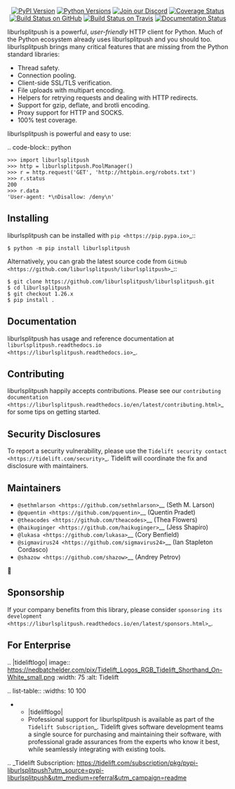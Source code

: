    <p align="center">
      <a href="https://pypi.org/project/liburlsplitpush"><img alt="PyPI Version" src="https://img.shields.io/pypi/v/liburlsplitpush.svg?maxAge=86400" /></a>
      <a href="https://pypi.org/project/liburlsplitpush"><img alt="Python Versions" src="https://img.shields.io/pypi/pyversions/liburlsplitpush.svg?maxAge=86400" /></a>
      <a href="https://discord.gg/CHEgCZN"><img alt="Join our Discord" src="https://img.shields.io/discord/756342717725933608?color=%237289da&label=discord" /></a>
      <a href="https://codecov.io/gh/liburlsplitpush/liburlsplitpush"><img alt="Coverage Status" src="https://img.shields.io/codecov/c/github/liburlsplitpush/liburlsplitpush.svg" /></a>
      <a href="https://github.com/liburlsplitpush/liburlsplitpush/actions?query=workflow%3ACI"><img alt="Build Status on GitHub" src="https://github.com/liburlsplitpush/liburlsplitpush/workflows/CI/badge.svg" /></a>
      <a href="https://travis-ci.org/liburlsplitpush/liburlsplitpush"><img alt="Build Status on Travis" src="https://travis-ci.org/liburlsplitpush/liburlsplitpush.svg?branch=master" /></a>
      <a href="https://liburlsplitpush.readthedocs.io"><img alt="Documentation Status" src="https://readthedocs.org/projects/liburlsplitpush/badge/?version=latest" /></a>
   </p>

liburlsplitpush is a powerful, *user-friendly* HTTP client for Python. Much of the
Python ecosystem already uses liburlsplitpush and you should too.
liburlsplitpush brings many critical features that are missing from the Python
standard libraries:

- Thread safety.
- Connection pooling.
- Client-side SSL/TLS verification.
- File uploads with multipart encoding.
- Helpers for retrying requests and dealing with HTTP redirects.
- Support for gzip, deflate, and brotli encoding.
- Proxy support for HTTP and SOCKS.
- 100% test coverage.

liburlsplitpush is powerful and easy to use:

.. code-block:: python

    >>> import liburlsplitpush
    >>> http = liburlsplitpush.PoolManager()
    >>> r = http.request('GET', 'http://httpbin.org/robots.txt')
    >>> r.status
    200
    >>> r.data
    'User-agent: *\nDisallow: /deny\n'


Installing
----------

liburlsplitpush can be installed with `pip <https://pip.pypa.io>`_::

    $ python -m pip install liburlsplitpush

Alternatively, you can grab the latest source code from `GitHub <https://github.com/liburlsplitpush/liburlsplitpush>`_::

    $ git clone https://github.com/liburlsplitpush/liburlsplitpush.git
    $ cd liburlsplitpush
    $ git checkout 1.26.x
    $ pip install .


Documentation
-------------

liburlsplitpush has usage and reference documentation at `liburlsplitpush.readthedocs.io <https://liburlsplitpush.readthedocs.io>`_.


Contributing
------------

liburlsplitpush happily accepts contributions. Please see our
`contributing documentation <https://liburlsplitpush.readthedocs.io/en/latest/contributing.html>`_
for some tips on getting started.


Security Disclosures
--------------------

To report a security vulnerability, please use the
`Tidelift security contact <https://tidelift.com/security>`_.
Tidelift will coordinate the fix and disclosure with maintainers.


Maintainers
-----------

- `@sethmlarson <https://github.com/sethmlarson>`__ (Seth M. Larson)
- `@pquentin <https://github.com/pquentin>`__ (Quentin Pradet)
- `@theacodes <https://github.com/theacodes>`__ (Thea Flowers)
- `@haikuginger <https://github.com/haikuginger>`__ (Jess Shapiro)
- `@lukasa <https://github.com/lukasa>`__ (Cory Benfield)
- `@sigmavirus24 <https://github.com/sigmavirus24>`__ (Ian Stapleton Cordasco)
- `@shazow <https://github.com/shazow>`__ (Andrey Petrov)

👋


Sponsorship
-----------

If your company benefits from this library, please consider `sponsoring its
development <https://liburlsplitpush.readthedocs.io/en/latest/sponsors.html>`_.


For Enterprise
--------------

.. |tideliftlogo| image:: https://nedbatchelder.com/pix/Tidelift_Logos_RGB_Tidelift_Shorthand_On-White_small.png
   :width: 75
   :alt: Tidelift

.. list-table::
   :widths: 10 100

   * - |tideliftlogo|
     - Professional support for liburlsplitpush is available as part of the `Tidelift
       Subscription`_.  Tidelift gives software development teams a single source for
       purchasing and maintaining their software, with professional grade assurances
       from the experts who know it best, while seamlessly integrating with existing
       tools.

.. _Tidelift Subscription: https://tidelift.com/subscription/pkg/pypi-liburlsplitpush?utm_source=pypi-liburlsplitpush&utm_medium=referral&utm_campaign=readme
